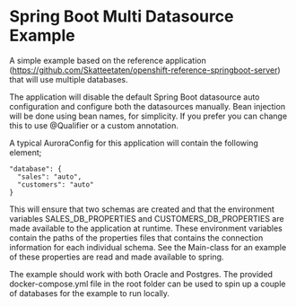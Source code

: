 # Spring Boot Multi Datasource Example

A simple example based on the reference application (https://github.com/Skatteetaten/openshift-reference-springboot-server) that will use multiple databases. 

The application will disable the default Spring Boot datasource auto configuration and configure both the datasources manually. Bean injection will be done using bean names, for simplicity. If you prefer you can change this to use @Qualifier or a custom annotation. 

A typical AuroraConfig for this application will contain the following element;

    "database": {
      "sales": "auto",
      "customers": "auto"
    }
  
This will ensure that two schemas are created and that the environment variables SALES_DB_PROPERTIES and CUSTOMERS_DB_PROPERTIES are made available to the application at runtime. These environment variables contain the paths of the properties files that contains the connection information for each individual schema. See the Main-class for an example of these properties are read and made available to spring.

The example should work with both Oracle and Postgres. The provided docker-compose.yml file in the root folder can be used to spin up a couple of databases for the example to run locally.